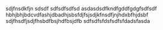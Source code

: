sdjfnsdkfjn
sdsdf
sdfsdfsdfsd
asdasdsdfkndfgddfgdgfsdfsdf
hbhjbhjbdcvdfashjdbadhjsbsfdjfsjsdjkfnsdfjnjhdxbfhjdsbf
sdjfhsdfjsdjfhsbdfbsjhdfbsjdfb
sdfsdfsfdsfsdfsfdadsfasda

